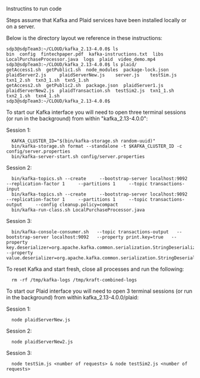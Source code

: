 Instructins to run code

Steps assume that Kafka and Plaid services have been installed locally or on a server.  

Below is the directory layout we reference in these instructions:
  ```
  sdp3@sdpTeam3:~/CLOUD/kafka_2.13-4.0.0$ ls
  bin  config  fintechpaper.pdf  kafka-instructions.txt  libs  LocalPurchaseProcessor.java  logs  plaid  video_demo.mp4
  sdp3@sdpTeam3:~/CLOUD/kafka_2.13-4.0.0$ ls plaid/
  getAccess1.sh  getPublic1.sh  node_modules  package-lock.json  plaidServer2.js     plaidServerNew.js    server.js    testSim.js  txn1_2.sh  txn3_1.sh  txn5_1.sh
  getAccess2.sh  getPublic2.sh  package.json  plaidServer1.js    plaidServerNew2.js  plaidTransaction.sh  testSim2.js  txn1_1.sh   txn2_1.sh  txn4_1.sh
  sdp3@sdpTeam3:~/CLOUD/kafka_2.13-4.0.0$ 
  ```  

To start our Kafka interface you will need to open three terminal sessions (or run in the background) from within "kafka_2.13-4.0.0":  

Session 1:  
```
  KAFKA_CLUSTER_ID="$(bin/kafka-storage.sh random-uuid)"  
  bin/kafka-storage.sh format --standalone -t $KAFKA_CLUSTER_ID -c config/server.properties  
  bin/kafka-server-start.sh config/server.properties  
```
Session 2:  
```
  bin/kafka-topics.sh --create     --bootstrap-server localhost:9092     --replication-factor 1     --partitions 1     --topic transactions-input  
  bin/kafka-topics.sh --create     --bootstrap-server localhost:9092     --replication-factor 1     --partitions 1     --topic transactions-output     --config cleanup.policy=compact  
  bin/kafka-run-class.sh LocalPurchaseProcessor.java   
```
Session 3:  
```
  bin/kafka-console-consumer.sh   --topic transactions-output   --bootstrap-server localhost:9092   --property print.key=true   --property key.deserializer=org.apache.kafka.common.serialization.StringDeserializer   --property value.deserializer=org.apache.kafka.common.serialization.StringDeserializer  
```
To reset Kafka and start fresh, close all processes and run the following:   
```
  rm -rf /tmp/kafka-logs /tmp/kraft-combined-logs  
```


To start our Plaid interface you will need to open 3 terminal sessions (or run in the background) from within kafka_2.13-4.0.0/plaid:  

Session 1:  
```
  node plaidServerNew.js  
```
Session 2: 
```
  node plaidServerNew2.js  
```
Session 3:  
```
  node testSim.js <number of requests> & node testSim2.js <number of requests>  
```

